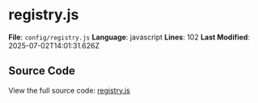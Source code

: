 # registry.js

**File**: `config/registry.js`
**Language**: javascript
**Lines**: 102
**Last Modified**: 2025-07-02T14:01:31.626Z

## Source Code

View the full source code: [registry.js](config/registry.js)
